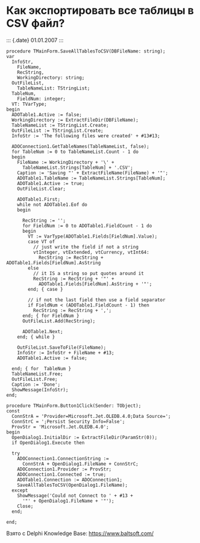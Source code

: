 Как экспортировать все таблицы в CSV файл?
==========================================

::: {.date}
01.01.2007
:::

    procedure TMainForm.SaveAllTablesToCSV(DBFileName: string);
    var
      InfoStr,
        FileName,
        RecString,
        WorkingDirectory: string;
      OutFileList,
        TableNameList: TStringList;
      TableNum,
        FieldNum: integer;
      VT: TVarType;
    begin
      ADOTable1.Active := false;
      WorkingDirectory := ExtractFileDir(DBFileName);
      TableNameList := TStringList.Create;
      OutFileList := TStringList.Create;
      InfoStr := 'The following files were created' + #13#13;
     
      ADOConnection1.GetTableNames(TableNameList, false);
      for TableNum := 0 to TableNameList.Count - 1 do
      begin
        FileName := WorkingDirectory + '\' +
          TableNameList.Strings[TableNum] + '.CSV';
        Caption := 'Saving "' + ExtractFileName(FileName) + '"';
        ADOTable1.TableName := TableNameList.Strings[TableNum];
        ADOTable1.Active := true;
        OutFileList.Clear;
     
        ADOTable1.First;
        while not ADOTable1.Eof do
        begin
     
          RecString := '';
          for FieldNum := 0 to ADOTable1.FieldCount - 1 do
          begin
            VT := VarType(ADOTable1.Fields[FieldNum].Value);
            case VT of
              // just write the field if not a string
              vtInteger, vtExtended, vtCurrency, vtInt64:
                RecString := RecString + ADOTable1.Fields[FieldNum].AsString
            else
              // it IS a string so put quotes around it
              RecString := RecString + '"' +
                ADOTable1.Fields[FieldNum].AsString + '"';
            end; { case }
     
            // if not the last field then use a field separator
            if FieldNum < (ADOTable1.FieldCount - 1) then
              RecString := RecString + ',';
          end; { for FieldNum }
          OutFileList.Add(RecString);
     
          ADOTable1.Next;
        end; { while }
     
        OutFileList.SaveToFile(FileName);
        InfoStr := InfoStr + FileName + #13;
        ADOTable1.Active := false;
     
      end; { for  TableNum }
      TableNameList.Free;
      OutFileList.Free;
      Caption := 'Done';
      ShowMessage(InfoStr);
    end;
     
    procedure TMainForm.Button1Click(Sender: TObject);
    const
      ConnStrA = 'Provider=Microsoft.Jet.OLEDB.4.0;Data Source=';
      ConnStrC = ';Persist Security Info=False';
      ProvStr = 'Microsoft.Jet.OLEDB.4.0';
    begin
      OpenDialog1.InitialDir := ExtractFileDir(ParamStr(0));
      if OpenDialog1.Execute then
     
      try
        ADOConnection1.ConnectionString :=
          ConnStrA + OpenDialog1.FileName + ConnStrC;
        ADOConnection1.Provider := ProvStr;
        ADOConnection1.Connected := true;
        ADOTable1.Connection := ADOConnection1;
        SaveAllTablesToCSV(OpenDialog1.FileName);
      except
        ShowMessage('Could not Connect to ' + #13 +
          '"' + OpenDialog1.FileName + '"');
        Close;
      end;
     
    end;

Взято с Delphi Knowledge Base: <https://www.baltsoft.com/>
